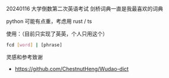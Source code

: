 
20240116 大学倒数第二次英语考试 
剑桥词典一直是我最喜欢的词典

python 可能有点重，考虑用 rust / ts


使用：（目前只实现了英英，个人只用这个）

```bash
fcd [word] | [phrase]
```

灵感和参考致谢
- https://github.com/ChestnutHeng/Wudao-dict